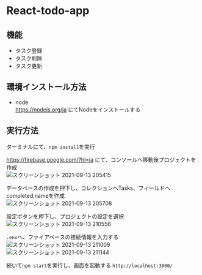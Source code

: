 # React-todo-app

## 機能 
- タスク登録  
- タスク削除  
- タスク更新  

## 環境インストール方法  
- node  
https://nodejs.org/ja にてNodeをインストールする  



## 実行方法  
ターミナルにて、`npm install`を実行    

https://firebase.google.com/?hl=ja にて、コンソールへ移動後プロジェクトを作成  
![スクリーンショット 2021-09-13 205415](https://user-images.githubusercontent.com/44935028/133079229-5a84732b-d095-4a19-a98e-0c27eb5816fe.png)  

データベースの作成を押下し、コレクションへTasks、フィールドへcompleted,nameを作成  
![スクリーンショット 2021-09-13 205708](https://user-images.githubusercontent.com/44935028/133079732-5924ef96-0410-4d16-8caf-c7534ebec734.png)  

設定ボタンを押下し、プロジェクトの設定を選択  
![スクリーンショット 2021-09-13 210556](https://user-images.githubusercontent.com/44935028/133080493-9655a40e-4de9-4c1a-8194-ff67c502ba9a.png)  

`.env`へ、ファイアベースの接続情報を入力する  
![スクリーンショット 2021-09-13 211009](https://user-images.githubusercontent.com/44935028/133081056-d71827fb-326f-4535-884d-369f4dce5f1f.png)  
![スクリーンショット 2021-09-13 211144](https://user-images.githubusercontent.com/44935028/133081250-4f86bfab-23b6-4b73-9564-c5fcd2af2e52.png)  


続いて`npm start`を実行し、画面を起動する `http://localhost:3000/`



